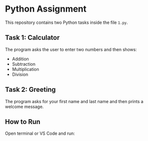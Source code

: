 # Python Assignment

This repository contains two Python tasks inside the file `1.py`.

## Task 1: Calculator
The program asks the user to enter two numbers and then shows:
- Addition
- Subtraction
- Multiplication
- Division

## Task 2: Greeting
The program asks for your first name and last name and then prints a welcome message.

## How to Run
Open terminal or VS Code and run:

